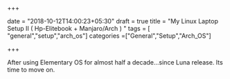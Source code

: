 +++

date = "2018-10-12T14:00:23+05:30"
draft = true
title = "My Linux Laptop Setup II ( Hp-Elitebook + Manjaro/Arch ) "
tags = [ "general","setup","arch_os"]
categories =["General","Setup","Arch_OS"]

+++

After using Elementary OS for almost half a decade...since Luna release. Its time to move on.



